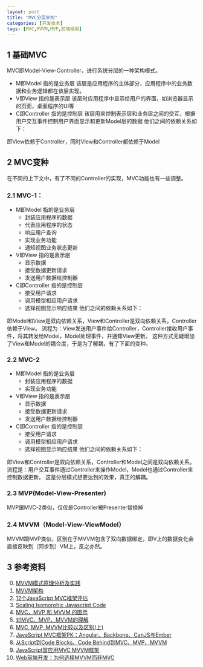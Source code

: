 ```yaml
---
layout: post
title: "MVC分层架构"
categories: [开发技术]
tags: [MVC,MVVM,MVP,前端框架]
---
```


## 1 基础MVC
MVC即Model-View-Controller，进行系统分层的一种架构模式。
+ M即Model 指的是业务层
  该层是应用程序的主体部分，应用程序中的业务数据和业务逻辑都在该层实现。
+ V即View 指的是表示层
  该层时应用程序中显示给用户的界面，如浏览器显示的页面，桌面程序的UI等
+ C即Controller 指的是控制层
  该层用来控制表示层和业务层之间的交互，根据用户交互事件控制用户界面显示和更新Model层的数据
  他们之间的依赖关系如下：

即View依赖于Controller，同时View和Controller都依赖于Model

## 2 MVC变种

在不同的上下文中，有了不同的Controller的实现，MVC功能也有一些调整。

### 2.1 MVC-1：
+ M即Model 指的是业务层
  + 封装应用程序的数据
  + 代表应用程序的状态
  + 响应用户查询
  + 实现业务功能
  + 通知视图业务状态更新
+ V即View 指的是表示层
  + 显示数据
  + 接受数据更新请求
  + 发送用户数据给控制器
+ C即Controller 指的是控制层
  + 接受用户请求
  + 调用模型相应用户请求
  + 选择视图显示响应结果
  他们之间的依赖关系如下：

即Model和View是双向依赖关系，View和Controller是双向依赖关系，Controller依赖于View。
流程为：View发送用户事件给Controller，Controller接收用户事件，将其转发给Model，Model处理事件，并通知View更新。
这种方式无疑增加了View和Model的耦合度，于是为了解耦，有了下面的变种。

### 2.2 MVC-2
+ M即Model 指的是业务层
  + 封装应用程序的数据
  + 实现业务功能
+ V即View 指的是表示层
  + 显示数据
  + 接受数据更新请求
  + 发送用户数据给控制器
+ C即Controller 指的是控制层
  + 接受用户请求
  + 调用模型相应用户请求
  + 选择视图显示响应结果
  他们之间的依赖关系如下：

即View和Controller是双向依赖关系，Controller和Model之间是双向依赖关系。
流程是：用户交互事件通过Controller来操作Model，Model也通过Controller来控制数据更新。
这是分层模式想要达到的效果，真正的解耦。

### 2.3 MVP(Model-View-Presenter)
MVP跟MVC-2类似，仅仅是Controller被Presenter替换掉

### 2.4 MVVM（Model-View-ViewModel）
MVVM跟MVP类似，区别在于MVVM包含了双向数据绑定，即V上的数据变化会直接反映到（同步到）VM上，反之亦然。



## 3 参考资料
0. [MVVM模式原理分析及实践][0]
1. [MVVM架构][1]
2. [12个JavaScript MVC框架评估][2]
3. [Scaling Isomorphic Javascript Code][5]
3. [MVC，MVP 和 MVVM 的图示][4]
0. [对MVC、MVP、MVVM的理解][7]
1. [MVC, MVP, MVVM比较以及区别(上)][8]
0. [JavaScript MVC框架PK：Angular、Backbone、CanJS与Ember][3]
0. [从Script到Code Blocks、Code Behind到MVC、MVP、MVVM][6]
1. [JavaScript富应用MVC MVVM框架][9]
2. [Web前端开发：为何选择MVVM而非MVC][10]



[0]: http://www.cpiso.cn/jsyj/ghxx/2012/5/18/373.shtml "MVVM模式原理分析及实践"
[1]: http://www.cnblogs.com/cdts_change/archive/2010/11/28/1890584.html "MVVM架构"
[2]: http://www.open-open.com/news/view/208b86 "12个JavaScript MVC框架评估"
[3]: http://www.ituring.com.cn/article/38394 "JavaScript MVC框架PK：Angular、Backbone、CanJS与Ember"
[4]: http://www.ruanyifeng.com/blog/2015/02/mvcmvp_mvvm.html "MVC，MVP 和 MVVM 的图示"
[5]: http://blog.nodejitsu.com/scaling-isomorphic-javascript-code/ "Scaling Isomorphic Javascript Code"
[6]: http://www.cnblogs.com/indream/p/3602348.html "从Script到Code Blocks、Code Behind到MVC、MVP、MVVM"
[7]: http://blog.csdn.net/napolunyishi/article/details/22722345 "对MVC、MVP、MVVM的理解"
[8]: http://www.cnblogs.com/justrun1983/p/3679827.html "MVC, MVP, MVVM比较以及区别(上)"
[9]: http://www.cnblogs.com/aaronjs/p/3149402.html "JavaScript富应用MVC MVVM框架"
[10]: http://www.cnblogs.com/winter-cn/archive/2012/09/16/2687184.html "Web前端开发：为何选择MVVM而非MVC"
[11]: http://segmentfault.com/a/1190000000693651 "MVC相关图"